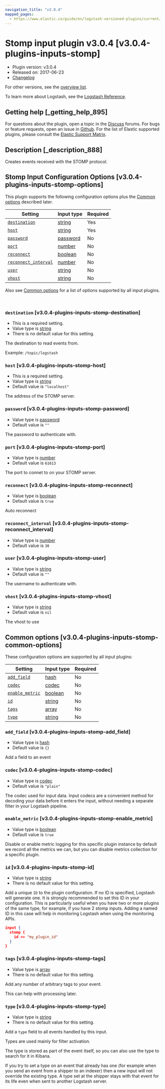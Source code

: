 ```yaml
---
navigation_title: "v3.0.4"
mapped_pages:
  - https://www.elastic.co/guide/en/logstash-versioned-plugins/current/v3.0.4-plugins-inputs-stomp.html
---
```


# Stomp input plugin v3.0.4 [v3.0.4-plugins-inputs-stomp]


* Plugin version: v3.0.4
* Released on: 2017-06-23
* [Changelog](https://github.com/logstash-plugins/logstash-input-stomp/blob/v3.0.4/CHANGELOG.md)

For other versions, see the [overview list](input-stomp-index.md).

To learn more about Logstash, see the [Logstash Reference](logstash://reference/index.md).

## Getting help [_getting_help_895]

For questions about the plugin, open a topic in the [Discuss](http://discuss.elastic.co) forums. For bugs or feature requests, open an issue in [Github](https://github.com/logstash-plugins/logstash-input-stomp). For the list of Elastic supported plugins, please consult the [Elastic Support Matrix](https://www.elastic.co/support/matrix#matrix_logstash_plugins).


## Description [_description_888]

Creates events received with the STOMP protocol.


## Stomp Input Configuration Options [v3.0.4-plugins-inputs-stomp-options]

This plugin supports the following configuration options plus the [Common options](v3-0-4-plugins-inputs-stomp.md#v3.0.4-plugins-inputs-stomp-common-options) described later.

| Setting | Input type | Required |
| --- | --- | --- |
| [`destination`](v3-0-4-plugins-inputs-stomp.md#v3.0.4-plugins-inputs-stomp-destination) | [string](logstash://reference/configuration-file-structure.md#string) | Yes |
| [`host`](v3-0-4-plugins-inputs-stomp.md#v3.0.4-plugins-inputs-stomp-host) | [string](logstash://reference/configuration-file-structure.md#string) | Yes |
| [`password`](v3-0-4-plugins-inputs-stomp.md#v3.0.4-plugins-inputs-stomp-password) | [password](logstash://reference/configuration-file-structure.md#password) | No |
| [`port`](v3-0-4-plugins-inputs-stomp.md#v3.0.4-plugins-inputs-stomp-port) | [number](logstash://reference/configuration-file-structure.md#number) | No |
| [`reconnect`](v3-0-4-plugins-inputs-stomp.md#v3.0.4-plugins-inputs-stomp-reconnect) | [boolean](logstash://reference/configuration-file-structure.md#boolean) | No |
| [`reconnect_interval`](v3-0-4-plugins-inputs-stomp.md#v3.0.4-plugins-inputs-stomp-reconnect_interval) | [number](logstash://reference/configuration-file-structure.md#number) | No |
| [`user`](v3-0-4-plugins-inputs-stomp.md#v3.0.4-plugins-inputs-stomp-user) | [string](logstash://reference/configuration-file-structure.md#string) | No |
| [`vhost`](v3-0-4-plugins-inputs-stomp.md#v3.0.4-plugins-inputs-stomp-vhost) | [string](logstash://reference/configuration-file-structure.md#string) | No |

Also see [Common options](v3-0-4-plugins-inputs-stomp.md#v3.0.4-plugins-inputs-stomp-common-options) for a list of options supported by all input plugins.

 

### `destination` [v3.0.4-plugins-inputs-stomp-destination]

* This is a required setting.
* Value type is [string](logstash://reference/configuration-file-structure.md#string)
* There is no default value for this setting.

The destination to read events from.

Example: `/topic/logstash`


### `host` [v3.0.4-plugins-inputs-stomp-host]

* This is a required setting.
* Value type is [string](logstash://reference/configuration-file-structure.md#string)
* Default value is `"localhost"`

The address of the STOMP server.


### `password` [v3.0.4-plugins-inputs-stomp-password]

* Value type is [password](logstash://reference/configuration-file-structure.md#password)
* Default value is `""`

The password to authenticate with.


### `port` [v3.0.4-plugins-inputs-stomp-port]

* Value type is [number](logstash://reference/configuration-file-structure.md#number)
* Default value is `61613`

The port to connet to on your STOMP server.


### `reconnect` [v3.0.4-plugins-inputs-stomp-reconnect]

* Value type is [boolean](logstash://reference/configuration-file-structure.md#boolean)
* Default value is `true`

Auto reconnect


### `reconnect_interval` [v3.0.4-plugins-inputs-stomp-reconnect_interval]

* Value type is [number](logstash://reference/configuration-file-structure.md#number)
* Default value is `30`


### `user` [v3.0.4-plugins-inputs-stomp-user]

* Value type is [string](logstash://reference/configuration-file-structure.md#string)
* Default value is `""`

The username to authenticate with.


### `vhost` [v3.0.4-plugins-inputs-stomp-vhost]

* Value type is [string](logstash://reference/configuration-file-structure.md#string)
* Default value is `nil`

The vhost to use



## Common options [v3.0.4-plugins-inputs-stomp-common-options]

These configuration options are supported by all input plugins:

| Setting | Input type | Required |
| --- | --- | --- |
| [`add_field`](v3-0-4-plugins-inputs-stomp.md#v3.0.4-plugins-inputs-stomp-add_field) | [hash](logstash://reference/configuration-file-structure.md#hash) | No |
| [`codec`](v3-0-4-plugins-inputs-stomp.md#v3.0.4-plugins-inputs-stomp-codec) | [codec](logstash://reference/configuration-file-structure.md#codec) | No |
| [`enable_metric`](v3-0-4-plugins-inputs-stomp.md#v3.0.4-plugins-inputs-stomp-enable_metric) | [boolean](logstash://reference/configuration-file-structure.md#boolean) | No |
| [`id`](v3-0-4-plugins-inputs-stomp.md#v3.0.4-plugins-inputs-stomp-id) | [string](logstash://reference/configuration-file-structure.md#string) | No |
| [`tags`](v3-0-4-plugins-inputs-stomp.md#v3.0.4-plugins-inputs-stomp-tags) | [array](logstash://reference/configuration-file-structure.md#array) | No |
| [`type`](v3-0-4-plugins-inputs-stomp.md#v3.0.4-plugins-inputs-stomp-type) | [string](logstash://reference/configuration-file-structure.md#string) | No |

### `add_field` [v3.0.4-plugins-inputs-stomp-add_field]

* Value type is [hash](logstash://reference/configuration-file-structure.md#hash)
* Default value is `{}`

Add a field to an event


### `codec` [v3.0.4-plugins-inputs-stomp-codec]

* Value type is [codec](logstash://reference/configuration-file-structure.md#codec)
* Default value is `"plain"`

The codec used for input data. Input codecs are a convenient method for decoding your data before it enters the input, without needing a separate filter in your Logstash pipeline.


### `enable_metric` [v3.0.4-plugins-inputs-stomp-enable_metric]

* Value type is [boolean](logstash://reference/configuration-file-structure.md#boolean)
* Default value is `true`

Disable or enable metric logging for this specific plugin instance by default we record all the metrics we can, but you can disable metrics collection for a specific plugin.


### `id` [v3.0.4-plugins-inputs-stomp-id]

* Value type is [string](logstash://reference/configuration-file-structure.md#string)
* There is no default value for this setting.

Add a unique `ID` to the plugin configuration. If no ID is specified, Logstash will generate one. It is strongly recommended to set this ID in your configuration. This is particularly useful when you have two or more plugins of the same type, for example, if you have 2 stomp inputs. Adding a named ID in this case will help in monitoring Logstash when using the monitoring APIs.

```json
input {
  stomp {
    id => "my_plugin_id"
  }
}
```


### `tags` [v3.0.4-plugins-inputs-stomp-tags]

* Value type is [array](logstash://reference/configuration-file-structure.md#array)
* There is no default value for this setting.

Add any number of arbitrary tags to your event.

This can help with processing later.


### `type` [v3.0.4-plugins-inputs-stomp-type]

* Value type is [string](logstash://reference/configuration-file-structure.md#string)
* There is no default value for this setting.

Add a `type` field to all events handled by this input.

Types are used mainly for filter activation.

The type is stored as part of the event itself, so you can also use the type to search for it in Kibana.

If you try to set a type on an event that already has one (for example when you send an event from a shipper to an indexer) then a new input will not override the existing type. A type set at the shipper stays with that event for its life even when sent to another Logstash server.



